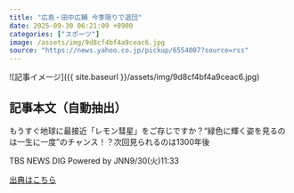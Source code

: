 ```yaml
---
title: "広島・田中広輔 今季限りで退団"
date: 2025-09-30 06:21:09 +0900
categories: ["スポーツ"]
image: /assets/img/9d8cf4bf4a9ceac6.jpg
source: "https://news.yahoo.co.jp/pickup/6554007?source=rss"
---
```


![記事イメージ]({{ site.baseurl }}/assets/img/9d8cf4bf4a9ceac6.jpg)

## 記事本文（自動抽出）
<div><div class="sc-1t7ra5j-6 hhriyT"><p class="sc-1t7ra5j-7 casbUp">もうすぐ地球に最接近「レモン彗星」をご存じですか？“緑色に輝く姿を見るのは一生に一度”のチャンス！？次回見られるのは1300年後</p><p class="sc-1t7ra5j-8 bVxZvL"><span class="sc-1t7ra5j-9 dIJJqB">TBS NEWS DIG Powered by JNN</span><time><span class="sc-1t7ra5j-10 cfHAOL">9/30(火)</span><span class="sc-1t7ra5j-10 cfHAOL">11:33</span></time></p></div></div>

[出典はこちら](https://news.yahoo.co.jp/pickup/6554007?source=rss)
